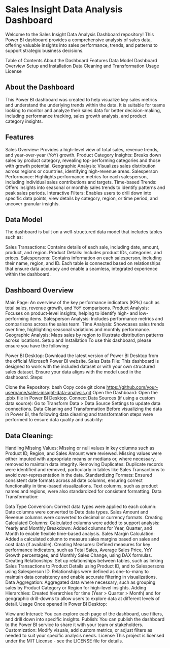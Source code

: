 # Sales Insight Data Analysis Dashboard

Welcome to the Sales Insight Data Analysis Dashboard repository! This Power BI dashboard provides a comprehensive analysis of sales data, offering valuable insights into sales performance, trends, and patterns to support strategic business decisions.

Table of Contents
About the Dashboard
Features
Data Model
Dashboard Overview
Setup and Installation
Data Cleaning and Transformation
Usage
License

## About the Dashboard
This Power BI dashboard was created to help visualize key sales metrics and understand the underlying trends within the data. It is suitable for teams looking to monitor and analyze their sales data for better decision-making, including performance tracking, sales growth analysis, and product category insights.

## Features
Sales Overview: Provides a high-level view of total sales, revenue trends, and year-over-year (YoY) growth.
Product Category Insights: Breaks down sales by product category, revealing top-performing categories and those with growth potential.
Geographic Analysis: Visualizes sales distribution across regions or countries, identifying high-revenue areas.
Salesperson Performance: Highlights performance metrics for each salesperson, including individual sales contributions and targets.
Time-based Trends: Offers insights into seasonal or monthly sales trends to identify patterns and peak sales periods.
Interactive Filters: Enables users to drill down into specific data points, view details by category, region, or time period, and uncover granular insights.

## Data Model
The dashboard is built on a well-structured data model that includes tables such as:

Sales Transactions: Contains details of each sale, including date, amount, product, and region.
Product Details: Includes product IDs, categories, and prices.
Salespersons: Contains information on each salesperson, including their name, region, and ID.
Each table is connected based on relationships that ensure data accuracy and enable a seamless, integrated experience within the dashboard.

## Dashboard Overview
Main Page: An overview of the key performance indicators (KPIs) such as total sales, revenue growth, and YoY comparisons.
Product Analysis: Focuses on product-level insights, helping to identify high- and low-performing items.
Salesperson Analysis: Includes performance metrics and comparisons across the sales team.
Time Analysis: Showcases sales trends over time, highlighting seasonal variations and monthly performance.
Geographic Analysis: Maps sales by region to illustrate distribution patterns across locations.
Setup and Installation
To use this dashboard, please ensure you have the following:

Power BI Desktop: Download the latest version of Power BI Desktop from the official Microsoft Power BI website.
Sales Data File: This dashboard is designed to work with the included dataset or with your own structured sales dataset. Ensure your data aligns with the model used in the dashboard.
Steps:

Clone the Repository:
bash
Copy code
git clone https://github.com/your-username/sales-insight-data-analysis.git
Open the Dashboard:
Open the .pbix file in Power BI Desktop.
Connect Data Sources (if using a custom data source):
Go to Transform Data > Data Source Settings to update data connections.
Data Cleaning and Transformation
Before visualizing the data in Power BI, the following data cleaning and transformation steps were performed to ensure data quality and usability:

## Data Cleaning:

Handling Missing Values: Missing or null values in key columns such as Product ID, Region, and Sales Amount were reviewed. Missing values were either imputed with appropriate means or medians or, where necessary, removed to maintain data integrity.
Removing Duplicates: Duplicate records were identified and removed, particularly in tables like Sales Transactions to avoid over-representation in the data.
Standardizing Formats: Ensured consistent date formats across all date columns, ensuring correct functionality in time-based visualizations. Text columns, such as product names and regions, were also standardized for consistent formatting.
Data Transformation:

Data Type Conversion: Correct data types were applied to each column:
Date columns were converted to Date data types.
Sales Amount and Revenue columns were converted to decimal or currency formats.
Creating Calculated Columns: Calculated columns were added to support analysis:
Yearly and Monthly Breakdown: Added columns for Year, Quarter, and Month to enable flexible time-based analysis.
Sales Margin Calculation: Added a calculated column to measure sales margins based on sales and cost data (if available).
Creating Measures:
Defined measures for key performance indicators, such as Total Sales, Average Sales Price, YoY Growth percentages, and Monthly Sales Change, using DAX formulas.
Creating Relationships:
Set up relationships between tables, such as linking Sales Transactions to Product Details using Product ID, and to Salespersons using Salesperson ID. Relationships were defined as one-to-many to maintain data consistency and enable accurate filtering in visualizations.
Data Aggregation:
Aggregated data where necessary, such as grouping sales by Product Category or Region for high-level insights.
Adding Hierarchies: Created hierarchies for time (Year > Quarter > Month) and for geographic drill-downs to allow users to explore data at different levels of detail.
Usage
Once opened in Power BI Desktop:

View and Interact: You can explore each page of the dashboard, use filters, and drill down into specific insights.
Publish: You can publish the dashboard to the Power BI service to share it with your team or stakeholders.
Customization: Modify visuals, add custom metrics, or adjust filters as needed to suit your specific analysis needs.
License
This project is licensed under the MIT License - see the LICENSE file for details.
